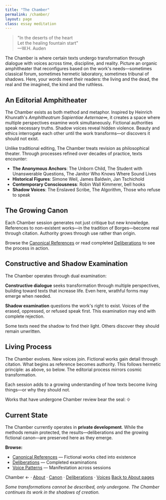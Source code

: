 ```yaml
---
title: "The Chamber"
permalink: /chamber/
layout: page
class: essay meditation
---
```


<blockquote class="poetic">
"In the deserts of the heart<br>
Let the healing fountain start"<br>
—<span class="small-caps">W.H. Auden</span>
</blockquote>

<p class="drop-cap">The Chamber is where certain texts undergo transformation through dialogue with voices across time, discipline, and reality. Picture an organic amphitheater that reconfigures based on the work's needs—sometimes classical forum, sometimes hermetic laboratory, sometimes tribunal of shadows. Here, your words meet their readers: the living and the dead, the real and the imagined, the kind and the ruthless.</p>

<div class="ornament philosophical"></div>

## An Editorial Amphitheater

The Chamber exists as both method and metaphor. Inspired by Heinrich Khunrath's *Amphitheatrum Sapientiae Aeternae*∞, it creates a space where multiple perspectives examine work simultaneously. Fictional authorities speak necessary truths. Shadow voices reveal hidden violence. Beauty and ethics interrogate each other until the work transforms—or discovers it should not exist.

Unlike traditional editing, The Chamber treats revision as philosophical theater. Through processes refined over decades of practice, texts encounter:

- **The Anonymous Anchors**: <span class="small-caps">The Unborn Child</span>, <span class="small-caps">The Student with Unanswerable Questions</span>, <span class="small-caps">The Janitor Who Knows Where Sound Lives</span>
- **Historical Figures**: <span class="small-caps">Simone Weil</span>, <span class="small-caps">James Baldwin</span>, <span class="small-caps">Jan Tschichold</span>
- **Contemporary Consciousness**: <span class="small-caps">Robin Wall Kimmerer</span>, <span class="small-caps">bell hooks</span>
- **Shadow Voices**: <span class="small-caps">The Enslaved Scribe</span>, <span class="small-caps">The Algorithm</span>, Those who refuse to speak

<div class="ornament section"></div>

## The Growing Canon

Each Chamber session generates not just critique but new knowledge. References to non-existent works—in the tradition of Borges—become real through citation. Authority grows through use rather than origin.

Browse the <a href="/chamber/canon/">Canonical References</a> or read completed <a href="/chamber/deliberations/">Deliberations</a> to see the process in action.

<div class="ornament personal"></div>

## Constructive and Shadow Examination

The Chamber operates through dual examination:

**Constructive dialogue** seeks transformation through multiple perspectives, building toward texts that increase life. Even here, wrathful forms may emerge when needed.

**Shadow examination** questions the work's right to exist. Voices of the erased, oppressed, or refused speak first. This examination may end with complete rejection.

Some texts need the shadow to find their light. Others discover they should remain unwritten.

<div class="ornament thought"></div>

## Living Process

The Chamber evolves. New voices join. Fictional works gain detail through citation. What begins as reference becomes authority. This follows hermetic principle: as above, so below. The editorial process mirrors cosmic transformation.

Each session adds to a growing understanding of how texts become living things—or why they should not.

Works that have undergone Chamber review bear the seal: ⟐

<div class="ornament philosophical"></div>

## Current State

The Chamber currently operates in **private development**. While the methods remain protected, the results—deliberations and the growing fictional canon—are preserved here as they emerge.

**Browse:**
- [Canonical References](/chamber/canon/) — Fictional works cited into existence
- [Deliberations](/chamber/deliberations/) — Completed examinations  
- [Voice Patterns](/chamber/voices/) — Manifestation across sessions

<nav class="chamber-enfilade">
  <span class="current">Chamber <span class="arrow">←</span></span>
  <span class="separator">·</span>
  <a href="/chamber/about/">About</a>
  <span class="separator">·</span>
  <a href="/chamber/canon/">Canon</a>
  <span class="separator">·</span>
  <a href="/chamber/deliberations/">Deliberations</a>
  <span class="separator">·</span>
  <a href="/chamber/voices/">Voices</a>
  <a href="/colophon/" class="back-to-about">Back to About pages</a>
</nav>

<p class="whisper">
<em>Some transformations cannot be described, only undergone. The Chamber continues its work in the shadows of creation.</em>
</p>